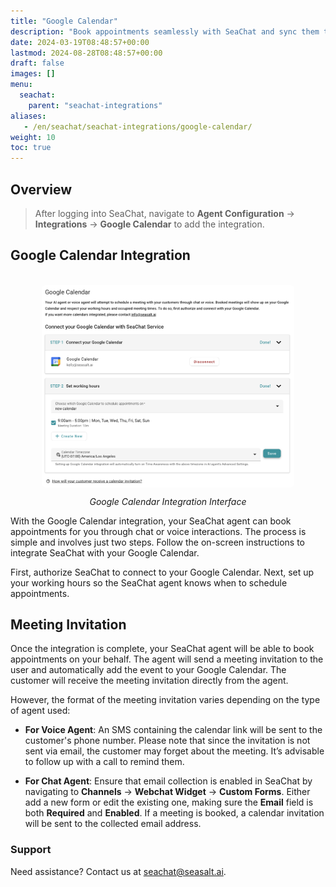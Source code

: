 ```yaml
---
title: "Google Calendar"
description: "Book appointments seamlessly with SeaChat and sync them to your Google Calendar for effortless scheduling. Learn how to integrate SeaChat's AI chat and voice agent with Google Calendar for efficient appointment management."
date: 2024-03-19T08:48:57+00:00
lastmod: 2024-08-28T08:48:57+00:00
draft: false
images: []
menu:
  seachat:
    parent: "seachat-integrations"
aliases:
   - /en/seachat/seachat-integrations/google-calendar/
weight: 10
toc: true
---
```


## Overview
> After logging into SeaChat, navigate to **Agent Configuration** -> **Integrations** -> **Google Calendar** to add the integration.

## Google Calendar Integration

<br/>
<center>
  <a href="/images/seachat-integrations/google-calendar/en/google-calendar-ui.png" style="height: 200px; width: 100%; height: 100%;display: flex; justify-content: center; align-items: center; overflow: hidden;" target="_blank">
<img width="80%" style="border-radius: 0.4rem; cursor: zoom-in;" src="/images/seachat-integrations/google-calendar/en/google-calendar-ui.png" alt="">
</a>

*Google Calendar Integration Interface*
</center>

With the Google Calendar integration, your SeaChat agent can book appointments for you through chat or voice interactions. The process is simple and involves just two steps. Follow the on-screen instructions to integrate SeaChat with your Google Calendar.

First, authorize SeaChat to connect to your Google Calendar. Next, set up your working hours so the SeaChat agent knows when to schedule appointments.

## Meeting Invitation

Once the integration is complete, your SeaChat agent will be able to book appointments on your behalf. The agent will send a meeting invitation to the user and automatically add the event to your Google Calendar. The customer will receive the meeting invitation directly from the agent.

However, the format of the meeting invitation varies depending on the type of agent used:

- **For Voice Agent**: An SMS containing the calendar link will be sent to the customer's phone number. Please note that since the invitation is not sent via email, the customer may forget about the meeting. It’s advisable to follow up with a call to remind them.

- **For Chat Agent**: Ensure that email collection is enabled in SeaChat by navigating to **Channels** → **Webchat Widget** → **Custom Forms**. Either add a new form or edit the existing one, making sure the **Email** field is both **Required** and **Enabled**. If a meeting is booked, a calendar invitation will be sent to the collected email address.

### Support
Need assistance? Contact us at [seachat@seasalt.ai](mailto:seachat@seasalt.ai).

 
 